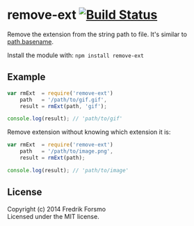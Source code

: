 # remove-ext [![Build Status](https://secure.travis-ci.org/frozzare/remove-ext.png?branch=master)](http://travis-ci.org/frozzare/remove-ext)

Remove the extension from the string path to file. It's similar to [path.basename](http://nodejs.org/api/path.html#path_path_basename_p_ext).

Install the module with: `npm install remove-ext`

## Example

```javascript
var rmExt  = require('remove-ext')
    path   = '/path/to/gif.gif',
    result = rmExt(path, 'gif');

console.log(result); // 'path/to/gif'
```

Remove extension without knowing which extension it is:

```javascript
var rmExt  = require('remove-ext')
    path   = '/path/to/image.png',
    result = rmExt(path);

console.log(result); // 'path/to/image'
```


## License
Copyright (c) 2014 Fredrik Forsmo  
Licensed under the MIT license.
